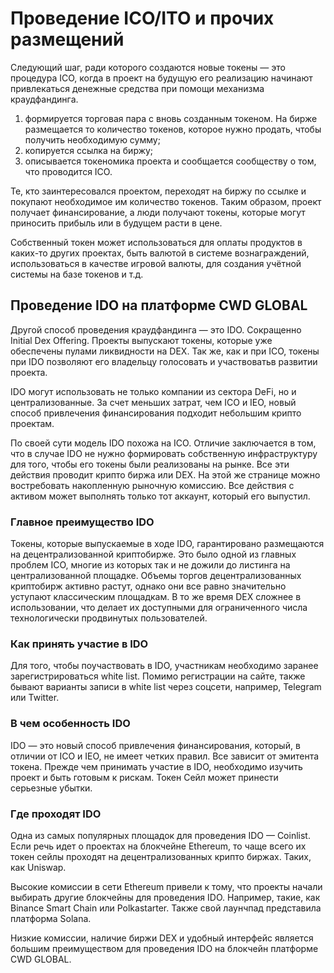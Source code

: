 # Проведение ICO/ITO и прочих размещений

Следующий шаг, ради которого создаются новые токены — это процедура ICO, когда в проект на будущую его реализацию начинают привлекаться денежные средства при помощи механизма краудфандинга.

1. формируется торговая пара с вновь созданным токеном. На бирже размещается то количество токенов, которое нужно продать, чтобы получить необходимую сумму;
2. копируется ссылка на биржу;
3. описывается токеномика проекта и сообщается сообществу о том, что проводится ICO.

Те, кто заинтересовался проектом, переходят на биржу по ссылке и покупают необходимое им количество токенов. Таким образом, проект получает финансирование, а люди получают токены, которые могут приносить прибыль или в будущем расти в цене.

Собственный токен может использоваться для оплаты продуктов в каких-то других проектах, быть валютой в системе вознаграждений, использоваться в качестве игровой валюты, для создания учётной системы на базе токенов и т.д.

## Проведение IDO на платформе CWD GLOBAL

Другой способ проведения краудфандинга — это IDO. Сокращенно Initial Dex Offering. Проекты выпускают токены, которые уже обеспечены пулами ликвидности на DEX. Так же, как и при ICO, токены при IDO позволяют его владельцу голосовать и участвоватьв развитии проекта.

IDO могут использовать не только компании из сектора DeFi, но и централизованные. За счет меньших затрат, чем ICO и IEO, новый способ привлечения финансирования подходит небольшим крипто проектам.

По своей сути модель IDO похожа на ICO. Отличие заключается в том, что в случае IDO не нужно формировать собственную инфраструктуру для того, чтобы его токены были реализованы на рынке. Все эти действия проводит крипто биржа или DEX. На этой же странице можно востребовать накопленную рыночную комиссию. Все действия с активом может выполнять только тот аккаунт, который его выпустил.

### Главное преимущество IDO

Токены, которые выпускаемые в ходе IDO, гарантировано размещаются на децентрализованной криптобирже. Это было одной из главных проблем ICO, многие из которых так и не дожили до листинга на централизованной площадке. Объемы торгов децентрализованных криптобирж активно растут, однако они все равно значительно уступают классическим площадкам. В то же время DEX сложнее в использовании, что делает их доступными для ограниченного числа технологически продвинутых пользователей.

### Как принять участие в IDO

Для того, чтобы поучаствовать в IDO, участникам необходимо заранее зарегистрироваться white list. Помимо регистрации на сайте, также бывают варианты записи в white list через соцсети, например, Telegram или Twitter.

### В чем особенность IDO

IDO — это новый способ привлечения финансирования, который, в отличии от ICO и IEO, не имеет четких правил. Все зависит от эмитента токена. Прежде чем принимать участие в IDO, необходимо изучить проект и быть готовым к рискам. Токен Сейл может принести серьезные убытки.

### Где проходят IDO

Одна из самых популярных площадок для проведения IDO — Coinlist. Если речь идет о проектах на блокчейне Ethereum, то чаще всего их токен сейлы проходят на децентрализованных крипто биржах. Таких, как Uniswap.

Высокие комиссии в сети Ethereum привели к тому, что проекты начали выбирать другие блокчейны для проведения IDO. Например, такие, как Binance Smart Chain или Polkastarter. Также свой лаунчпад представила платформа Solana.

Низкие комиссии, наличие биржи DEX и удобный интерфейс является большим преимуществом для проведения IDO на блокчейн платформе CWD GLOBAL.
